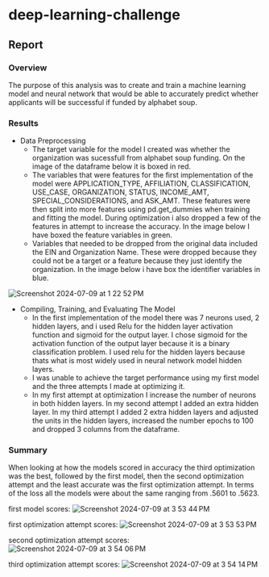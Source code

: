 # deep-learning-challenge

## Report

### Overview
The purpose of this analysis was to create and train a machine learning model and neural network that would be able to accurately predict whether applicants will be successful if funded by alphabet soup. 


### Results
* Data Preprocessing
  - The target variable for the model I created was whether the organization was sucessfull from alphabet soup funding. On the image of the dataframe below it is boxed in red. 
  - The variables that were features for the first implementation of the model were APPLICATION_TYPE, AFFILIATION, CLASSIFICATION, USE_CASE, ORGANIZATION, STATUS, INCOME_AMT, SPECIAL_CONSIDERATIONS, and ASK_AMT. These features were then split into more features using pd.get_dummies when training and fitting the model. During optimization i also dropped a few of the features in attempt to increase the accuracy. In the image below I have boxed the feature variables in green. 
  - Variables that needed to be dropped from the original data included the EIN and Organization Name. These were dropped because they could not be a target or a feature because they just identify the organization. In the image below i have box the identifier variables in blue.
 
 ![Screenshot 2024-07-09 at 1 22 52 PM](https://github.com/grantgorham26/deep-learning-challenge/assets/154031840/83bf8a30-2aec-4fdb-be1a-224526e0578d)
* Compiling, Training, and Evaluating The Model
  - In the first implementation of the model there was 7 neurons used, 2 hidden layers, and i used Relu for the hidden layer activation function and sigmoid for the output layer. I chose sigmoid for the activation function of the output layer because it is a binary classification problem. I used relu for the hidden layers because thats what is most widely used in neural network model hidden layers. 
  - I was unable to achieve the target performance using my first model and the three attempts I made at optimizing it. 
  - In my first attempt at optimization I increase the number of neurons in both hidden layers. In my second attempt I added an extra hidden layer. In my third attempt I added 2 extra hidden layers and adjusted the units in the hidden layers, increased the number epochs to 100 and dropped 3 columns from the dataframe. 


### Summary 
When looking at how the models scored in accuracy the third optimization was the best, followed by the first model, then the second optimization attempt and the least accurate was the first optimization attempt. In terms of the loss all the models were about the same ranging from .5601 to .5623. 

first model scores:
![Screenshot 2024-07-09 at 3 53 44 PM](https://github.com/grantgorham26/deep-learning-challenge/assets/154031840/b905f461-6edf-4a55-8df2-f5e095897e15)




first optimization attempt scores:
![Screenshot 2024-07-09 at 3 53 53 PM](https://github.com/grantgorham26/deep-learning-challenge/assets/154031840/b83fc66b-7a59-4bc8-bb19-1a1bc6f3201f)



second optimization attempt scores:
![Screenshot 2024-07-09 at 3 54 06 PM](https://github.com/grantgorham26/deep-learning-challenge/assets/154031840/77508997-6dd0-4bd7-ace5-2e67c839c9c9)




third optimization attempt scores:
![Screenshot 2024-07-09 at 3 54 14 PM](https://github.com/grantgorham26/deep-learning-challenge/assets/154031840/7a0a8318-6966-4d62-beb4-215d502f8188)

 
